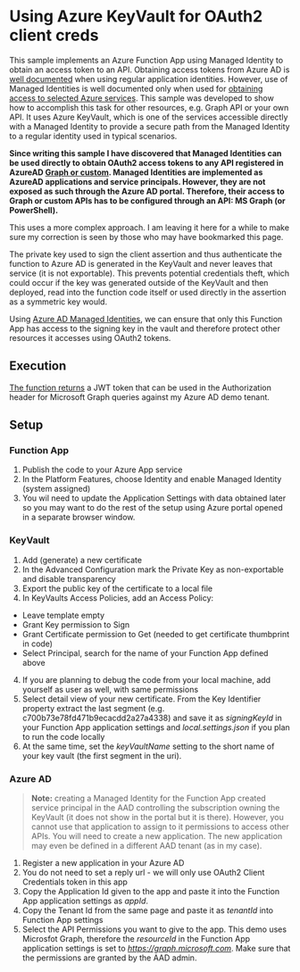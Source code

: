 # Using Azure KeyVault for OAuth2 client creds
This sample implements an Azure Function App using Managed Identity to obtain an access token to an API. Obtaining access tokens from Azure AD is [well documented](https://docs.microsoft.com/en-us/azure/active-directory/develop/active-directory-v2-protocols) when using regular application identities. However, use of Managed Identities is well documented only when used for [obtaining access to selected Azure services](https://docs.microsoft.com/en-us/azure/active-directory/managed-identities-azure-resources/overview#how-can-i-use-managed-identities-for-azure-resources). This sample was developed to show how to accomplish this task for other resources, e.g. Graph API or your own API. It uses Azure KeyVault, which is one of the services accessible directly with a Managed Identity to provide a secure path from the Managed Identity to a regular identity used in typical scenarios. 

**Since writing this sample I have discovered that Managed Identities can be used directly to obtain OAuth2 access tokens to any API registered in AzureAD [Graph or custom](https://stackoverflow.com/questions/48013011/msi-permissions-for-graph-api/48014153#48014153). Managed Identities are implemented as AzureAD applications and service principals. However, they are not exposed as such through the Azure AD portal. Therefore, their access to Graph or custom APIs has to be configured through an API: MS Graph (or PowerShell).**

This uses a more complex approach. I am leaving it here for a while to make sure my correction is seen by those who may have bookmarked this page.

The private key used to sign the client assertion and thus authenticate the function to Azure AD is generated
in the KeyVault and never leaves that service (it is not exportable). This prevents potential credentials theft, which could occur
if the key was generated outside of the KeyVault and then deployed, read into the function code itself or used directly in the
assertion as a symmetric key would.

Using [Azure AD Managed Identities](https://docs.microsoft.com/en-us/azure/active-directory/managed-identities-azure-resources/overview), we
can ensure that only this Function App has access to the signing key in the vault and therefore protect other resources it
accesses using OAuth2 tokens.
## Execution
[The function returns](https://mrkeyvaultdemo.azurewebsites.net/api/GetAADData) a JWT token that can be used 
in the Authorization header for Microsoft Graph queries against my Azure AD demo tenant.
## Setup
### Function App
1. Publish the code to your Azure App service
2. In the Platform Features, choose Identity and enable Managed Identity (system assigned)
3. You wil need to update the Application Settings with data obtained later so you may want to do the rest of the
setup using Azure portal opened in a separate browser window.
### KeyVault
1. Add (generate) a new certificate
2. In the Advanced Configuration mark the Private Key as non-exportable and disable transparency
3. Export the public key of the certificate to a local file
3. In KeyVaults Access Policies, add an Access Policy:
* Leave template empty
* Grant Key permission to Sign
* Grant Certificate permission to Get (needed to get certificate thumbprint in code)
* Select Principal, search for the name of your Function App defined above
4. If you are planning to debug the code from your local machine, add yourself as user as well, with same permissions
5. Select detail view of your new certificate. From the Key Identifier property extract the last segment (e.g. c700b73e78fd471b9ecacdd2a27a4338)
and save it as *signingKeyId* in your Function App application settings and *local.settings.json* if you plan to run the code locally
6. At the same time, set the *keyVaultName* setting to the short name of your key vault (the first segment in the uri).
### Azure AD
>**Note:** creating a Managed Identity for the Function App created service principal in the AAD controlling
the subscription owning the KeyVault (it does not show in the portal but it is there). 
However, you cannot use that application to assign to it permissions to access other APIs. You will need to create a new application.
The new application may even be defined in a different AAD tenant (as in my case).

1. Register a new application in your Azure AD
2. You do not need to set a reply url - we will only use OAuth2 Client Credentials token in this app
3. Copy the Application Id given to the app and paste it into the Function App application settings as *appId*.
4. Copy the Tenant Id from the same page and paste it as *tenantId* into Function App settings
5. Select the API Permissions you want to give to the app. This demo uses Microsfot Graph, therefore the *resourceId* in the Function App
application settings is set to *https://graph.microsoft.com*. Make sure that the permissions are granted by the AAD admin.

